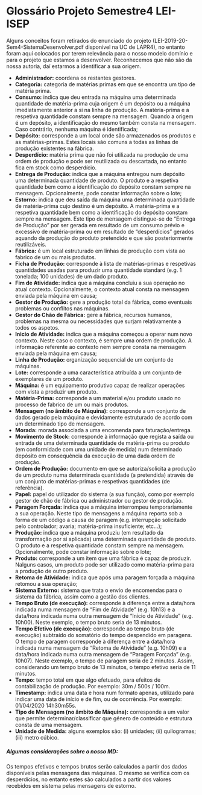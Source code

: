 # Glossário Projeto Semestre4 LEI-ISEP

Alguns conceitos foram retirados do enunciado do projeto (LEI-2019-20-Sem4-SistemaDesenvolver.pdf disponível na UC de LAPR4), no entanto foram aqui colocados por terem relevância para o nosso modelo domínio e para o projeto que estamos a desenvolver. Reconhecemos que não são da nossa autoria, daí estarmos a identificar a sua origem.

- **Administrador:** coordena os restantes gestores.
- **Categoria:** categoria de matérias primas em que se encontra um tipo de matéria prima.
- **Consumo:** indica que deu entrada na máquina uma determinada quantidade de matéria-prima cuja origem é um depósito ou a máquina imediatamente anterior a si na linha de produção. A matéria-prima e a respetiva quantidade constam sempre na mensagem. Quando a origem é um depósito, a identificação do mesmo também consta na mensagem. Caso contrário, nenhuma máquina é identificada;
- **Depósito:** corresponde a um local onde são armazenados os produtos e as matérias-primas. Estes locais são comuns a todas as linhas de produção existentes na fábrica.
- **Desperdício:** matéria prima que não foi utilizada na produção de uma ordem de produção e pode ser reutilizada ou descartada, no entanto fica em stock como desperdício.
- **Entrega de Produção:** indica que a máquina entregou num depósito uma determinada quantidade de produto. O produto e a respetiva quantidade bem como a identificação do depósito constam sempre na mensagem. Opcionalmente, pode constar informação sobre o lote;
- **Estorno:** indica que deu saída da máquina uma determinada quantidade de matéria-prima cujo destino é um depósito. A matéria-prima e a respetiva quantidade bem como a identificação do depósito constam sempre na mensagem. Este tipo de mensagem distingue-se de “Entrega de Produção” por ser gerada em resultado de um consumo prévio e excessivo de matéria-prima ou em resultado de “desperdícios” gerados aquando da produção do produto pretendido e que são posteriormente reutilizáveis.
- **Fábrica:** é um local estruturado em linhas de produção com vista ao fabrico de um ou mais produtos.
- **Ficha de Produção:** corresponde à lista de matérias-primas e respetivas quantidades usadas para produzir uma quantidade standard (e.g. 1 tonelada; 100 unidades) de um dado produto.
- **Fim de Atividade:** indica que a máquina concluiu a sua operação no atual contexto. Opcionalmente, o contexto atual consta na mensagem enviada pela máquina em causa;
- **Gestor de Produção:** gere a produção total da fábrica, como eventuais problemas ou conflitos nas máquinas.
- **Gestor do Chão de Fábrica:** gere a fábrica, recursos humanos, problemas na mesma ou necessidades que surjam relativamente a todos os aspetos.
- **Inicio de Atividade:** indica que a máquina começou a operar num novo contexto. Neste caso o contexto, é sempre uma ordem de produção. A informação referente ao contexto nem sempre consta na mensagem enviada pela máquina em causa;
- **Linha de Produção:** organização sequencial de um conjunto de máquinas.
- **Lote:** corresponde a uma característica atribuída a um conjunto de exemplares de um produto.
- **Máquina:** é um equipamento produtivo capaz de realizar operações com vista a produzir um produto.
- **Matéria-Prima:** corresponde a um material e/ou produto usado no processo de fabrico de um ou mais produtos.
- **Mensagem (no âmbito de Máquina):** corresponde a um conjunto de dados gerado pela máquina e devidamente estruturado de acordo com um determinado tipo de mensagem.
- **Morada:** morada associada a uma encomenda para faturação/entrega.
- **Movimento de Stock:** corresponde à informação que regista a saída ou entrada de uma determinada quantidade de matéria-prima ou produto (em conformidade com uma unidade de medida) num determinado depósito em consequência da execução de uma dada ordem de produção.
- **Ordem de Produção:** documento em que se autoriza/solicita a produção de um produto numa determinada quantidade (a pretendida) através de um conjunto de matérias-primas e respetivas quantidades (de referência).
- **Papel:** papel do utilizador do sistema (a sua função), como por exemplo gestor de chão de fábrica ou administrador ou gestor de produção.
- **Paragem Forçada:** indica que a máquina interrompeu temporariamente a sua operação. Neste tipo de mensagens a máquina reporta sob a forma de um código a causa de paragem (e.g. interrupção solicitado pelo controlador; avaria; matéria-prima insuficiente; etc...);
- **Produção:** indica que a máquina produziu (em resultado da transformação por si aplicada) uma determinada quantidade de produto. O produto e a respetiva quantidade constam sempre na mensagem. Opcionalmente, pode constar informação sobre o lote;
- **Produto:** corresponde a um item que uma fábrica é capaz de produzir. Nalguns casos, um produto pode ser utilizado como matéria-prima para a produção de outro produto.
- **Retoma de Atividade:** indica que após uma paragem forçada a máquina retomou a sua operação;
- **Sistema Externo:** sistema que trata o envio de encomendas para o sistema da fábrica, assim como a gestão dos clientes.
- **Tempo Bruto (de execução):** corresponde à diferença entre a data/hora indicada numa mensagem de “Fim de Atividade” (e.g. 10h13) e a data/hora indicada numa outra mensagem de “Inicio de Atividade” (e.g. 10h00). Neste exemplo, o tempo bruto seria de 13 minutos.
- **Tempo Efetivo (de execução):** corresponde ao tempo bruto (de execução) subtraído do somatório do tempo despendido em paragens. O tempo de paragem corresponde à diferença entre a data/hora indicada numa mensagem de “Retoma de Atividade” (e.g. 10h09) e a data/hora indicada numa outra mensagem de “Paragem Forçada” (e.g. 10h07). Neste exemplo, o tempo de paragem seria de 2 minutos. Assim, considerando um tempo bruto de 13 minutos, o tempo efetivo seria de 11 minutos.
- **Tempo:** tempo total em que algo efetuado, para efeitos de contabilização de produção. Por exemplo: 30m / 500s / 100m.
- **Timestamp:** indica uma data e hora num formato apenas, utilizado para indicar uma data de início e de fim, ou de ocorrência. Por exemplo: 01/04/2020 14h30m55s.
- **Tipo de Mensagem (no âmbito de Máquina):** corresponde a um valor que permite determinar/classificar que género de conteúdo e estrutura consta de uma mensagem.
- **Unidade de Medida:** alguns exemplos são: (i) unidades; (ii) quilogramas; (iii) metro cúbico.


##### Algumas considerações sobre o nosso MD:
Os tempos efetivos e tempos brutos serão calculados a partir dos dados disponíveis pelas mensagens das máquinas. O mesmo se verifica com os desperdícios, no entanto estes são calculados a partir dos valores recebidos em sistema pelas mensagens de estorno.
